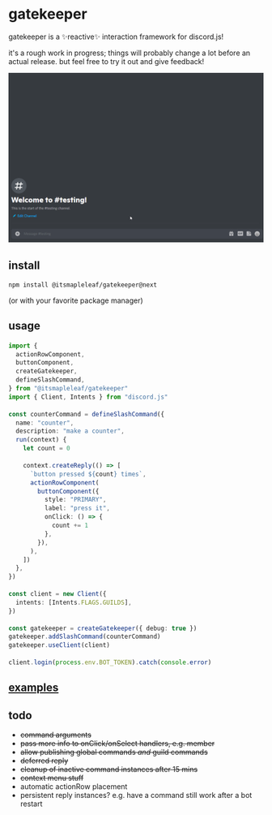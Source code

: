 # gatekeeper

gatekeeper is a ✨reactive✨ interaction framework for discord.js!

it's a rough work in progress; things will probably change a lot before an actual release. but feel free to try it out and give feedback!

![showcase](./showcase.gif)

## install

```sh
npm install @itsmapleleaf/gatekeeper@next
```

(or with your favorite package manager)

## usage

```ts
import {
  actionRowComponent,
  buttonComponent,
  createGatekeeper,
  defineSlashCommand,
} from "@itsmapleleaf/gatekeeper"
import { Client, Intents } from "discord.js"

const counterCommand = defineSlashCommand({
  name: "counter",
  description: "make a counter",
  run(context) {
    let count = 0

    context.createReply(() => [
      `button pressed ${count} times`,
      actionRowComponent(
        buttonComponent({
          style: "PRIMARY",
          label: "press it",
          onClick: () => {
            count += 1
          },
        }),
      ),
    ])
  },
})

const client = new Client({
  intents: [Intents.FLAGS.GUILDS],
})

const gatekeeper = createGatekeeper({ debug: true })
gatekeeper.addSlashCommand(counterCommand)
gatekeeper.useClient(client)

client.login(process.env.BOT_TOKEN).catch(console.error)
```

## [examples](./packages/playground/src/commands)

## todo

- ~~command arguments~~
- ~~pass more info to onClick/onSelect handlers, e.g. member~~
- ~~allow publishing global commands _and_ guild commands~~
- ~~deferred reply~~
- ~~cleanup of inactive command instances after 15 mins~~
- ~~context menu stuff~~
- automatic actionRow placement
- persistent reply instances? e.g. have a command still work after a bot restart
